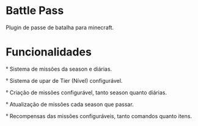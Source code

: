 # Battle Pass
Plugin de passe de batalha para minecraft.  


# Funcionalidades
  ° Sistema de missões da season e diárias.
  
  ° Sistema de upar de Tier (Nível) configurável.
  
  ° Criação de missões configurável, tanto season quanto diárias. 
  
  ° Atualização de missões cada season que passar. 
  
  ° Recompensas das missões configuráveis, tanto comandos quanto itens. 
